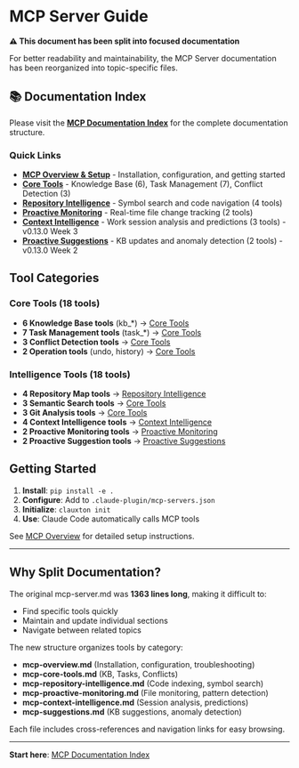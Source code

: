 # MCP Server Guide

**⚠️ This document has been split into focused documentation**

For better readability and maintainability, the MCP Server documentation has been reorganized into topic-specific files.

## 📚 Documentation Index

Please visit the [**MCP Documentation Index**](mcp-index.md) for the complete documentation structure.

### Quick Links

- **[MCP Overview & Setup](mcp-overview.md)** - Installation, configuration, and getting started
- **[Core Tools](mcp-core-tools.md)** - Knowledge Base (6), Task Management (7), Conflict Detection (3)
- **[Repository Intelligence](mcp-repository-intelligence.md)** - Symbol search and code navigation (4 tools)
- **[Proactive Monitoring](mcp-proactive-monitoring.md)** - Real-time file change tracking (2 tools)
- **[Context Intelligence](mcp-context-intelligence.md)** - Work session analysis and predictions (3 tools) - v0.13.0 Week 3
- **[Proactive Suggestions](mcp-suggestions.md)** - KB updates and anomaly detection (2 tools) - v0.13.0 Week 2

## Tool Categories

### Core Tools (18 tools)
- **6 Knowledge Base tools** (kb_*) → [Core Tools](mcp-core-tools.md#knowledge-base-tools-6-tools)
- **7 Task Management tools** (task_*) → [Core Tools](mcp-core-tools.md#task-management-tools-7-tools)
- **3 Conflict Detection tools** → [Core Tools](mcp-core-tools.md#conflict-detection-tools-3-tools)
- **2 Operation tools** (undo, history) → [Core Tools](mcp-core-tools.md#operation-tools-2-tools)

### Intelligence Tools (18 tools)
- **4 Repository Map tools** → [Repository Intelligence](mcp-repository-intelligence.md)
- **3 Semantic Search tools** → [Core Tools](mcp-core-tools.md#semantic-search-tools-3-tools)
- **3 Git Analysis tools** → [Core Tools](mcp-core-tools.md#git-analysis-tools-3-tools)
- **4 Context Intelligence tools** → [Context Intelligence](mcp-context-intelligence.md)
- **2 Proactive Monitoring tools** → [Proactive Monitoring](mcp-proactive-monitoring.md)
- **2 Proactive Suggestion tools** → [Proactive Suggestions](mcp-suggestions.md)

## Getting Started

1. **Install**: `pip install -e .`
2. **Configure**: Add to `.claude-plugin/mcp-servers.json`
3. **Initialize**: `clauxton init`
4. **Use**: Claude Code automatically calls MCP tools

See [MCP Overview](mcp-overview.md) for detailed setup instructions.

---

## Why Split Documentation?

The original mcp-server.md was **1363 lines long**, making it difficult to:
- Find specific tools quickly
- Maintain and update individual sections
- Navigate between related topics

The new structure organizes tools by category:
- **mcp-overview.md** (Installation, configuration, troubleshooting)
- **mcp-core-tools.md** (KB, Tasks, Conflicts)
- **mcp-repository-intelligence.md** (Code indexing, symbol search)
- **mcp-proactive-monitoring.md** (File monitoring, pattern detection)
- **mcp-context-intelligence.md** (Session analysis, predictions)
- **mcp-suggestions.md** (KB suggestions, anomaly detection)

Each file includes cross-references and navigation links for easy browsing.

---

**Start here**: [MCP Documentation Index](mcp-index.md)
